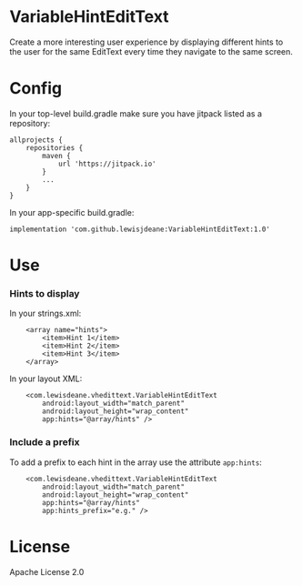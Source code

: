 # VariableHintEditText

Create a more interesting user experience by displaying different hints to the user for the same EditText every time they navigate to the same screen.

# Config

In your top-level build.gradle make sure you have jitpack listed as a repository:

```
allprojects {
    repositories {
        maven {
            url 'https://jitpack.io'
        }
        ...
    }
}
```

In your app-specific build.gradle:

```
implementation 'com.github.lewisjdeane:VariableHintEditText:1.0'
```

# Use

### Hints to display

In your strings.xml:

```
    <array name="hints">
        <item>Hint 1</item>
        <item>Hint 2</item>
        <item>Hint 3</item>
    </array>
```

In your layout XML:

```
    <com.lewisdeane.vhedittext.VariableHintEditText
        android:layout_width="match_parent"
        android:layout_height="wrap_content"
        app:hints="@array/hints" />
```

### Include a prefix

To add a prefix to each hint in the array use the attribute `app:hints`:

```
    <com.lewisdeane.vhedittext.VariableHintEditText
        android:layout_width="match_parent"
        android:layout_height="wrap_content"
        app:hints="@array/hints"
        app:hints_prefix="e.g." />
```

# License

Apache License 2.0
